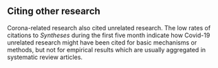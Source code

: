 ## Citing other research
Corona-related research also cited unrelated research. The low rates of citations to *Syntheses* during the first five month indicate how Covid-19 unrelated research might have been cited for basic mechanisms or methods, but not for empirical results which are usually aggregated in systematic review articles. 


<!-- The comparative perspective, how Covid-19 unrelated research references different genres and pandemic content does not offer any dynamics and was excluded from the visualization. 

For non-Covid to non-Covid links, most citations go to other *Articles* (< 80%) and *Syntheses* (around 20%) while only fractions go to *Problems* and *Preprints*. It seems that it is highly uncommon to cite the editorial discourse or unreviewed material. This only marginally changes if other genres are selected. 

For non-Covid to Covid links, there are some dynamics. While the motivation for these references remain unclear (and might be also be partly due to missclassification in the data), it is noteworthy how especially *Problems* receive higher shares. This could indicate how publications about other topics refer to news or editorials when they refer to the Covid-19 pandemic in general. In addition, letters to the editor might have been used to criticise the methods and study designs of Covid-19 related research without discussing the content itself. *Note that the item-based calculations lead to erratic dynamics in the upper panel because the low number of overall items prohibits any smoothing effect.*
 -->

 